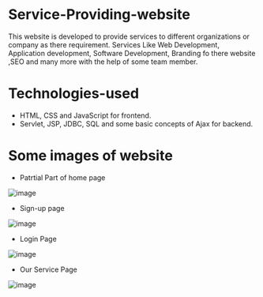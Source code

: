 # Service-Providing-website
This website is developed to provide services to different organizations or company as there requirement. Services Like Web Development, Application development, Software Development, Branding fo there website ,SEO and many more with the help of some team member.

# Technologies-used
* HTML, CSS and JavaScript for frontend.
* Servlet, JSP, JDBC, SQL and some basic concepts of Ajax for backend.


# Some images of website

* Patrtial Part of home page

![image](https://user-images.githubusercontent.com/32640120/95312278-5b0e6800-08ac-11eb-8b0c-94f9a1216902.png)

* Sign-up page

![image](https://user-images.githubusercontent.com/32640120/95312906-23ec8680-08ad-11eb-8cd9-40ef0ed167a3.png)


* Login Page

![image](https://user-images.githubusercontent.com/32640120/95312661-d839dd00-08ac-11eb-8c3d-27365710b7f2.png)

* Our Service Page

![image](https://user-images.githubusercontent.com/32640120/95314509-04eef400-08af-11eb-98a5-854f1950b460.png)




